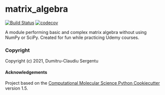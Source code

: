 matrix_algebra
==============================
[//]: # (Badges)
[![Build Status](https://travis-ci.org/clausserg/matrix_algebra.svg?branch=main)](https://travis-ci.org/github/clausserg/matrix_algebra)
[![codecov](https://codecov.io/gh/clausserg/matrix_algebra/branch/main/graph/badge.svg)](https://codecov.io/gh/clausserg/matrix_algebra/branch/main)


A module performing basic and complex matrix algebra without using NumPy or SciPy. Created for fun while practicing Udemy courses.


### Copyright

Copyright (c) 2021, Dumitru-Claudiu Sergentu


#### Acknowledgements
 
Project based on the 
[Computational Molecular Science Python Cookiecutter](https://github.com/molssi/cookiecutter-cms) version 1.5.
